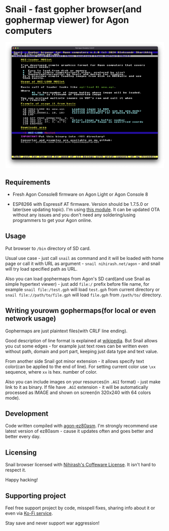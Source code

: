 # Snail - fast gopher browser(and gophermap viewer) for Agon computers

![Screen photo](gh-docs/screen.png)

## Requirements

 * Fresh Agon Console8 firmware on Agon Light or Agon Console 8

 * ESP8266 with Espressif AT firmware. Version should be 1.7.5.0 or later(see updating topic). I'm using [this module](https://www.olimex.com/Products/IoT/ESP8266/MOD-WIFI-ESP8266/open-source-hardware). It can be updated OTA without any issues and you don't need any soldering/using programmers to get your Agon online.

## Usage

Put browser to `/bin` directory of SD card.

Usual use case - just call `snail` as command and it will be loaded with home page or call it with URL as argument - `snail nihirash.net/agon` - and snail will try load specified path as URL.

Also you can load gophermaps from Agon's SD card(and use Snail as simple hypertext viewer) - just add `file:/` prefix before file name, for example `snail file:/test.gph` will load `test.gph` from current directory or `snail file://path/to/file.gph` will load `file.gph` from `/path/to/` directory.

## Writing yourown gophermaps(for local or even network usage)

Gophermaps are just plaintext files(with CRLF line ending). 

Good description of line format is explained at [wikipedia](https://en.wikipedia.org/wiki/Gopher_(protocol)#Source_code_of_a_menu). But Snail allows you cut some edges - for example just text rows can be written even without path, domain and port part, keeping just data type and text value.

From another side Snail got minor extension - it allows specify text color(can be applied to the end of line). For setting current color use `\xx` sequence, where `xx` is hex. number of color.

Also you can include images on your resources(in `.AGI` format) - just make link to it as binary. If file have `.AGI` extension - it will be automatically processed as IMAGE and shown on screen(in 320x240 with 64 colors mode).

## Development

Code written compiled with [agon-ez80asm](https://github.com/envenomator/agon-ez80asm). I'm strongly recommend use latest version of ez80asm - cause it updates often and goes better and better every day.

## Licensing

Snail browser licensed with [Nihirash's Coffeware License](LICENSE). It isn't hard to respect it.

Happy hacking!

## Supporting project

Feel free support project by code, misspell fixes, sharing info about it or even via [Ko-Fi service](https://ko-fi.com/nihirash).

Stay save and never support war aggression! 